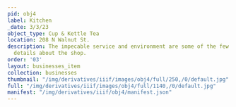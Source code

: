 ```yaml
---
pid: obj4
label: Kitchen
_date: 3/3/23
object_type: Cup & Kettle Tea
location: 208 N Walnut St.
description: The impecable service and environment are some of the few attracting
  details about the shop.
order: '03'
layout: businesses_item
collection: businesses
thumbnail: "/img/derivatives/iiif/images/obj4/full/250,/0/default.jpg"
full: "/img/derivatives/iiif/images/obj4/full/1140,/0/default.jpg"
manifest: "/img/derivatives/iiif/obj4/manifest.json"
---
```

